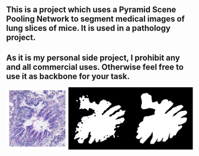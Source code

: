 ## This is a project which uses a Pyramid Scene Pooling Network to segment medical images of lung slices of mice. It is used in a pathology project.
## As it is my personal side project, I prohibit any and all commercial uses. Otherwise feel free to use it as backbone for your task.
<img src='example.png'>
